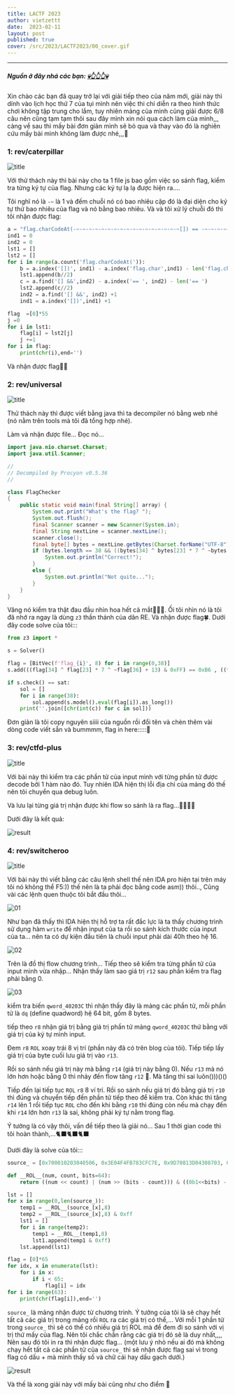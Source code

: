 ```yaml
---
title: LACTF 2023
author: vietzettt
date:  2023-02-11
layout: post
published: true
cover: /src/2023/LACTF2023/00_cover.gif
---
```


---

##### **Nguồn ở đây nhá các bạn:** [💀**👆👆👆**💀](https://github.com/vietzettt/vietzettt.github.io/tree/main/src/LACTF2023)

Xin chào các bạn đã quay trở lại với giải tiếp theo của năm mới, giải này thì dính vào lịch học thứ 7 của tụi mình nên việc thi chỉ diễn ra theo hình thức chơi không tập trung cho lắm, tuy nhiên mảng của mình cũng giải được 6/8 câu nên cũng tạm tạm thôi sau đây mình xin nói qua cách làm của mình,,, càng về sau thì mấy bài đơn giản mình sẽ bỏ qua và thay vào đó là nghiên cứu mấy bài mình không làm được nhé,,,👾

### 1: rev/caterpillar

![title](/src/2023/LACTF2023/caterpillar/00_title.png)

Với thử thách này thì bài này cho ta 1 file js bao gồm việc so sánh flag, kiểm tra từng ký tự của flag. Nhưng các ký tự lạ lạ được hiện ra....

Tôi nghĩ nó là `-~` là 1 và đếm chuỗi nó có bao nhiêu cặp đó là đại diện cho ký tự thứ bao nhiêu của flag và nó bằng bao nhiêu. Và và tôi xử lý chuỗi đó thì tôi nhận được flag:

```py
a = "flag.charCodeAt(-~-~-~-~-~-~-~-~-~-~-~-~-~-~-~-~-~[]) == -~-~-~-~-~-~-~-~-~-~-~-~-~-~-~-~-~-~-~-~-~-~-~-~-~-~-~-~-~-~-~-~-~-~-~-~-~-~-~-~-~-~-~-~-~-~-~-~-~-~-~-~-~-~-~-~-~-~-~-~-~-~-~-~-~-~-~-~-~-~-~-~-~-~-~-~-~-~-~-~-~-~-~-~-~-~-~-~-~-~-~-~-~-~-~-~-~-~-~-~-~-~-~-~-~-~-~-~[] && flag.charCodeAt(-~-~-~-~-~-~-~-~-~-~-~-~-~-~-~-~-~-~-~-~-~-~-~-~-~-~-~-~-~-~-~-~-~-~-~-~-~-~-~-~-~-~-~[]) == -~-~-~-~-~-~-~-~-~-~-~-~-~-~-~-~-~-~-~-~-~-~-~-~-~-~-~-~-~-~-~-~-~-~-~-~-~-~-~-~-~-~-~-~-~-~-~-~-~-~-~-~-~-~-~-~-~-~-~-~-~-~-~-~-~-~-~-~-~-~-~-~-~-~-~-~-~-~-~-~-~-~-~-~-~-~-~-~-~-~-~-~-~-~-~[] && flag.charCodeAt(-~-~-~-~-~-~-~-~-~-~-~-~-~-~-~-~-~-~-~-~-~[]) == -~-~-~-~-~-~-~-~-~-~-~-~-~-~-~-~-~-~-~-~-~-~-~-~-~-~-~-~-~-~-~-~-~-~-~-~-~-~-~-~-~-~-~-~-~-~-~-~-~-~-~-~-~-~-~-~-~-~-~-~-~-~-~-~-~-~-~-~-~-~-~-~-~-~-~-~-~-~-~-~-~-~-~-~-~-~-~-~-~-~-~-~-~-~-~-~-~-~-~-~-~-~-~-~-~-~-~-~[] && flag.charCodeAt(-~-~[]) == -~-~-~-~-~-~-~-~-~-~-~-~-~-~-~-~-~-~-~-~-~-~-~-~-~-~-~-~-~-~-~-~-~-~-~-~-~-~-~-~-~-~-~-~-~-~-~-~-~-~-~-~-~-~-~-~-~-~-~-~-~-~-~-~-~-~-~-~-~-~-~-~-~-~-~-~-~-~-~-~-~-~-~-~-~-~-~-~-~-~-~-~-~-~-~-~-~-~-~[] && flag.charCodeAt(-~-~-~-~-~-~-~-~-~-~-~-~-~-~-~-~-~-~-~-~-~-~-~-~-~-~-~-~-~-~-~-~-~-~-~-~-~-~-~-~-~-~-~-~-~-~[]) == -~-~-~-~-~-~-~-~-~-~-~-~-~-~-~-~-~-~-~-~-~-~-~-~-~-~-~-~-~-~-~-~-~-~-~-~-~-~-~-~-~-~-~-~-~-~-~-~-~-~-~-~[] && flag.charCodeAt(-~-~-~-~-~-~-~[]) == -~-~-~-~-~-~-~-~-~-~-~-~-~-~-~-~-~-~-~-~-~-~-~-~-~-~-~-~-~-~-~-~-~-~-~-~-~-~-~-~-~-~-~-~-~-~-~-~-~-~-~-~-~-~-~-~-~-~-~-~-~-~-~-~-~-~-~-~-~-~-~-~-~-~-~-~-~-~-~-~-~-~-~-~-~-~-~-~-~-~-~-~-~-~-~-~-~-~-~-~-~-~-~-~[] && flag.charCodeAt(-~-~-~-~-~-~-~-~-~-~-~-~-~-~-~-~-~-~-~-~-~-~-~-~-~-~-~-~-~-~-~-~-~-~-~-~-~-~-~-~-~-~[]) == -~-~-~-~-~-~-~-~-~-~-~-~-~-~-~-~-~-~-~-~-~-~-~-~-~-~-~-~-~-~-~-~-~-~-~-~-~-~-~-~-~-~-~-~-~-~-~-~-~-~-~[] && flag.charCodeAt(-~-~-~-~-~-~-~-~-~-~-~-~-~-~-~-~-~-~[]) == -~-~-~-~-~-~-~-~-~-~-~-~-~-~-~-~-~-~-~-~-~-~-~-~-~-~-~-~-~-~-~-~-~-~-~-~-~-~-~-~-~-~-~-~-~-~-~-~-~[] && flag.charCodeAt(-~-~-~-~-~-~-~-~-~-~-~-~-~-~-~-~-~-~-~-~-~-~-~-~-~-~-~-~-~-~-~-~-~-~-~-~-~-~-~-~-~-~-~-~-~-~-~-~-~-~[]) == -~-~-~-~-~-~-~-~-~-~-~-~-~-~-~-~-~-~-~-~-~-~-~-~-~-~-~-~-~-~-~-~-~-~-~-~-~-~-~-~-~-~-~-~-~-~-~-~-~-~-~-~-~-~-~-~-~-~-~-~-~-~-~-~-~-~-~-~-~-~-~-~-~-~-~-~-~-~-~-~-~-~-~-~-~-~-~-~-~-~-~-~-~-~-~-~-~-~-~-~-~-~-~[] && flag.charCodeAt(-~-~-~-~-~-~-~-~-~-~-~-~-~-~-~-~-~-~-~-~-~-~-~-~-~-~-~-~-~-~-~[]) == -~-~-~-~-~-~-~-~-~-~-~-~-~-~-~-~-~-~-~-~-~-~-~-~-~-~-~-~-~-~-~-~-~-~-~-~-~-~-~-~-~-~-~-~-~-~-~-~-~-~-~-~-~-~-~-~-~-~-~-~-~-~-~-~-~-~-~-~-~-~-~-~-~-~-~-~-~-~-~-~-~-~-~-~-~-~-~-~-~-~-~-~-~-~-~-~-~-~-~-~-~-~-~-~-~-~-~-~[] && flag.charCodeAt(-~-~-~-~-~-~-~-~-~-~-~-~-~-~-~-~-~-~-~-~-~-~-~-~-~-~-~-~-~-~-~-~-~-~-~-~-~-~-~[]) == -~-~-~-~-~-~-~-~-~-~-~-~-~-~-~-~-~-~-~-~-~-~-~-~-~-~-~-~-~-~-~-~-~-~-~-~-~-~-~-~-~-~-~-~-~-~-~-~-~-~-~-~-~-~-~-~-~-~-~-~-~-~-~-~-~-~-~-~-~-~-~-~-~-~-~-~-~-~-~-~-~-~-~-~-~-~-~-~-~-~-~-~-~-~-~[] && flag.charCodeAt(-~-~-~-~-~-~-~-~-~-~-~-~-~-~-~-~-~-~-~-~-~-~-~-~-~-~-~[]) == -~-~-~-~-~-~-~-~-~-~-~-~-~-~-~-~-~-~-~-~-~-~-~-~-~-~-~-~-~-~-~-~-~-~-~-~-~-~-~-~-~-~-~-~-~-~-~-~-~-~-~[] && flag.charCodeAt(-~-~-~-~-~-~-~-~-~-~-~-~-~-~-~-~-~-~-~[]) == -~-~-~-~-~-~-~-~-~-~-~-~-~-~-~-~-~-~-~-~-~-~-~-~-~-~-~-~-~-~-~-~-~-~-~-~-~-~-~-~-~-~-~-~-~-~-~-~-~-~-~-~-~-~-~-~-~-~-~-~-~-~-~-~-~-~-~-~-~-~-~-~-~-~-~-~-~-~-~-~-~-~-~-~-~-~-~-~-~-~-~-~-~-~-~-~-~-~-~-~-~-~-~-~-~-~-~-~-~-~-~-~-~-~-~-~[] && flag.charCodeAt(-~-~-~-~[]) == -~-~-~-~-~-~-~-~-~-~-~-~-~-~-~-~-~-~-~-~-~-~-~-~-~-~-~-~-~-~-~-~-~-~-~-~-~-~-~-~-~-~-~-~-~-~-~-~-~-~-~-~-~-~-~-~-~-~-~-~-~-~-~-~-~-~-~-~-~-~-~-~-~-~-~-~-~-~-~-~-~-~-~-~-~-~-~-~-~-~-~-~-~-~-~-~-~-~-~-~-~-~[] && flag.charCodeAt(-~-~-~-~-~-~-~-~-~-~-~-~-~-~-~-~-~-~-~-~-~-~-~-~-~[]) == -~-~-~-~-~-~-~-~-~-~-~-~-~-~-~-~-~-~-~-~-~-~-~-~-~-~-~-~-~-~-~-~-~-~-~-~-~-~-~-~-~-~-~-~-~-~-~-~-~-~-~-~[] && flag.charCodeAt(-~-~-~-~-~-~-~-~-~-~-~[]) == -~-~-~-~-~-~-~-~-~-~-~-~-~-~-~-~-~-~-~-~-~-~-~-~-~-~-~-~-~-~-~-~-~-~-~-~-~-~-~-~-~-~-~-~-~-~-~-~-~-~-~-~-~-~-~-~-~-~-~-~-~-~-~-~-~-~-~-~-~-~-~-~-~-~-~-~-~-~-~-~-~-~-~-~-~-~-~-~-~-~-~-~-~-~-~-~-~-~-~-~-~-~-~-~-~-~-~-~-~-~-~-~-~-~-~-~-~[] && flag.charCodeAt(-~[]) == -~-~-~-~-~-~-~-~-~-~-~-~-~-~-~-~-~-~-~-~-~-~-~-~-~-~-~-~-~-~-~-~-~-~-~-~-~-~-~-~-~-~-~-~-~-~-~-~-~-~-~-~-~-~-~-~-~-~-~-~-~-~-~-~-~-~-~-~-~-~-~-~-~-~-~-~-~-~-~-~-~-~-~-~-~-~-~-~-~-~-~-~-~-~-~-~-~[] && flag.charCodeAt(-~-~-~-~-~-~-~-~-~-~-~-~-~-~-~-~-~-~-~-~-~-~-~-~-~-~-~-~-~-~-~-~-~-~-~-~-~-~-~-~-~-~-~-~-~-~-~[]) == -~-~-~-~-~-~-~-~-~-~-~-~-~-~-~-~-~-~-~-~-~-~-~-~-~-~-~-~-~-~-~-~-~-~-~-~-~-~-~-~-~-~-~-~-~-~-~-~-~-~-~-~-~-~-~-~-~-~-~-~-~-~-~-~-~-~-~-~-~-~-~-~-~-~-~-~-~-~-~-~-~-~-~-~-~-~-~-~-~-~-~-~-~-~-~-~-~-~-~-~-~-~-~[] && flag.charCodeAt(-~-~-~-~-~-~-~-~-~-~-~-~-~-~[]) == -~-~-~-~-~-~-~-~-~-~-~-~-~-~-~-~-~-~-~-~-~-~-~-~-~-~-~-~-~-~-~-~-~-~-~-~-~-~-~-~-~-~-~-~-~-~-~-~-~-~-~-~-~-~-~-~-~-~-~-~-~-~-~-~-~-~-~-~-~-~-~-~-~-~-~-~-~-~-~-~-~-~-~-~-~-~-~-~-~-~-~-~-~-~-~-~-~-~-~-~-~-~-~-~-~-~-~-~-~-~-~-~-~-~[] && flag.charCodeAt(-~-~-~-~-~-~-~-~-~-~[]) == -~-~-~-~-~-~-~-~-~-~-~-~-~-~-~-~-~-~-~-~-~-~-~-~-~-~-~-~-~-~-~-~-~-~-~-~-~-~-~-~-~-~-~-~-~-~-~-~-~-~-~-~-~-~-~-~-~-~-~-~-~-~-~-~-~-~-~-~-~-~-~-~-~-~-~-~-~-~-~-~-~-~-~-~-~-~-~-~-~-~-~-~-~-~-~-~-~-~-~-~-~-~-~-~[] && flag.charCodeAt(-~-~-~-~-~-~-~-~-~-~-~-~-~-~-~-~-~-~-~-~-~-~-~-~-~-~-~-~-~-~-~-~-~-~-~-~[]) == -~-~-~-~-~-~-~-~-~-~-~-~-~-~-~-~-~-~-~-~-~-~-~-~-~-~-~-~-~-~-~-~-~-~-~-~-~-~-~-~-~-~-~-~-~-~-~-~-~-~-~-~-~-~-~-~-~-~-~-~-~-~-~-~-~-~-~-~-~-~-~-~-~-~-~-~-~-~-~-~-~-~-~-~-~-~-~-~-~-~-~-~-~-~-~-~-~[] && flag.charCodeAt(-~-~-~-~-~-~-~-~-~-~-~-~-~-~-~-~-~-~-~-~-~-~-~-~-~-~-~-~-~-~-~-~-~-~-~-~-~-~-~-~-~-~-~-~-~-~-~-~-~-~-~-~-~-~[]) == -~-~-~-~-~-~-~-~-~-~-~-~-~-~-~-~-~-~-~-~-~-~-~-~-~-~-~-~-~-~-~-~-~-~-~-~-~-~-~-~-~-~-~-~-~-~-~-~-~-~-~-~-~-~-~-~-~-~-~-~-~-~-~-~-~-~-~-~-~-~-~-~-~-~-~-~-~-~-~-~-~-~-~-~-~-~-~-~-~-~-~-~-~-~-~-~-~-~-~-~-~-~-~-~-~-~-~-~-~-~-~-~-~-~-~-~-~-~-~-~-~-~-~-~-~[] && flag.charCodeAt(-~-~-~-~-~-~-~-~-~-~-~-~-~-~-~-~-~-~-~-~-~-~-~-~-~-~-~-~-~-~-~-~-~[]) == -~-~-~-~-~-~-~-~-~-~-~-~-~-~-~-~-~-~-~-~-~-~-~-~-~-~-~-~-~-~-~-~-~-~-~-~-~-~-~-~-~-~-~-~-~-~-~-~-~-~-~-~[] && flag.charCodeAt(-~-~-~-~-~-~-~-~-~-~-~-~-~-~-~-~-~-~-~-~-~-~-~-~-~-~-~-~-~-~-~-~-~-~-~-~-~-~-~-~-~[]) == -~-~-~-~-~-~-~-~-~-~-~-~-~-~-~-~-~-~-~-~-~-~-~-~-~-~-~-~-~-~-~-~-~-~-~-~-~-~-~-~-~-~-~-~-~-~-~-~-~-~-~-~-~-~-~-~-~-~-~-~-~-~-~-~-~-~-~-~-~-~-~-~-~-~-~-~-~-~-~-~-~-~-~-~-~-~-~-~-~-~-~-~-~-~-~-~-~-~-~-~-~-~-~-~[] && flag.charCodeAt(-~-~-~-~-~-~-~-~-~-~-~-~-~-~-~-~-~-~-~-~[]) == -~-~-~-~-~-~-~-~-~-~-~-~-~-~-~-~-~-~-~-~-~-~-~-~-~-~-~-~-~-~-~-~-~-~-~-~-~-~-~-~-~-~-~-~-~-~-~-~-~-~-~-~-~-~-~-~-~-~-~-~-~-~-~-~-~-~-~-~-~-~-~-~-~-~-~-~-~-~-~-~-~-~-~-~-~-~-~-~-~-~-~-~-~-~-~-~-~-~-~-~-~-~-~-~-~-~-~-~-~-~-~-~-~-~-~-~[] && flag.charCodeAt(-~-~-~-~-~-~-~-~-~-~-~-~[]) == -~-~-~-~-~-~-~-~-~-~-~-~-~-~-~-~-~-~-~-~-~-~-~-~-~-~-~-~-~-~-~-~-~-~-~-~-~-~-~-~-~-~-~-~-~-~-~-~-~-~-~-~-~-~-~-~-~-~-~-~-~-~-~-~-~-~-~-~-~-~-~-~-~-~-~-~-~-~-~-~-~-~-~-~-~-~-~-~-~-~-~-~-~-~-~-~-~-~-~-~-~-~-~-~-~-~-~-~-~-~[] && flag.charCodeAt(-~-~-~[]) == -~-~-~-~-~-~-~-~-~-~-~-~-~-~-~-~-~-~-~-~-~-~-~-~-~-~-~-~-~-~-~-~-~-~-~-~-~-~-~-~-~-~-~-~-~-~-~-~-~-~-~-~-~-~-~-~-~-~-~-~-~-~-~-~-~-~-~-~-~-~-~-~-~-~-~-~-~-~-~-~-~-~-~-~-~-~-~-~-~-~-~-~-~-~-~-~-~-~-~-~-~-~-~-~-~-~-~-~-~-~-~-~-~-~-~-~[] && flag.charCodeAt(-~-~-~-~-~-~-~-~-~-~-~-~-~[]) == -~-~-~-~-~-~-~-~-~-~-~-~-~-~-~-~-~-~-~-~-~-~-~-~-~-~-~-~-~-~-~-~-~-~-~-~-~-~-~-~-~-~-~-~-~-~-~-~-~-~-~-~-~-~-~-~-~-~-~-~-~-~-~-~-~-~-~-~-~-~-~-~-~-~-~-~-~-~-~-~-~-~-~-~-~-~-~-~-~-~-~-~-~-~-~-~-~-~-~-~-~-~-~[] && flag.charCodeAt([]) == -~-~-~-~-~-~-~-~-~-~-~-~-~-~-~-~-~-~-~-~-~-~-~-~-~-~-~-~-~-~-~-~-~-~-~-~-~-~-~-~-~-~-~-~-~-~-~-~-~-~-~-~-~-~-~-~-~-~-~-~-~-~-~-~-~-~-~-~-~-~-~-~-~-~-~-~-~-~-~-~-~-~-~-~-~-~-~-~-~-~-~-~-~-~-~-~-~-~-~-~-~-~-~-~-~-~-~-~[] && flag.charCodeAt(-~-~-~-~-~-~-~-~-~-~-~-~-~-~-~-~-~-~-~-~-~-~-~-~-~-~-~-~-~-~-~-~-~-~-~-~-~-~-~-~-~-~-~-~-~-~-~-~-~-~-~-~[]) == -~-~-~-~-~-~-~-~-~-~-~-~-~-~-~-~-~-~-~-~-~-~-~-~-~-~-~-~-~-~-~-~-~-~-~-~-~-~-~-~-~-~-~-~-~-~-~-~-~[] && flag.charCodeAt(-~-~-~-~-~-~-~-~-~-~-~-~-~-~-~-~-~-~-~-~-~-~-~-~-~-~[]) == -~-~-~-~-~-~-~-~-~-~-~-~-~-~-~-~-~-~-~-~-~-~-~-~-~-~-~-~-~-~-~-~-~-~-~-~-~-~-~-~-~-~-~-~-~-~-~-~-~-~-~-~-~-~-~-~-~-~-~-~-~-~-~-~-~-~-~-~-~-~-~-~-~-~-~-~-~-~-~-~-~-~-~-~-~-~-~-~-~-~-~-~-~-~-~-~-~-~-~-~-~-~-~-~-~-~-~-~-~-~-~-~-~-~-~-~[] && flag.charCodeAt(-~-~-~-~-~-~-~-~-~-~-~-~-~-~-~-~-~-~-~-~-~-~-~-~-~-~-~-~-~-~-~-~-~-~-~-~-~-~-~-~-~-~-~-~[]) == -~-~-~-~-~-~-~-~-~-~-~-~-~-~-~-~-~-~-~-~-~-~-~-~-~-~-~-~-~-~-~-~-~-~-~-~-~-~-~-~-~-~-~-~-~-~-~-~-~-~-~-~-~-~-~-~-~-~-~-~-~-~-~-~-~-~-~-~-~-~-~-~-~-~-~-~-~-~-~-~-~-~-~-~-~-~-~-~-~-~-~-~-~-~-~-~-~-~-~-~-~-~[] && flag.charCodeAt(-~-~-~-~-~-~-~-~-~-~-~-~-~-~-~-~-~-~-~-~-~-~-~-~-~-~-~-~-~[]) == -~-~-~-~-~-~-~-~-~-~-~-~-~-~-~-~-~-~-~-~-~-~-~-~-~-~-~-~-~-~-~-~-~-~-~-~-~-~-~-~-~-~-~-~-~-~-~-~-~-~-~-~-~-~-~-~-~-~-~-~-~-~-~-~-~-~-~-~-~-~-~-~-~-~-~-~-~-~-~-~-~-~-~-~-~-~-~-~-~-~-~-~-~-~-~-~-~-~-~-~-~-~-~-~-~-~-~-~-~-~-~-~[] && flag.charCodeAt(-~-~-~-~-~-~-~-~-~-~-~-~-~-~-~-~-~-~-~-~-~-~-~-~-~-~-~-~-~-~-~-~-~-~-~-~-~-~[]) == -~-~-~-~-~-~-~-~-~-~-~-~-~-~-~-~-~-~-~-~-~-~-~-~-~-~-~-~-~-~-~-~-~-~-~-~-~-~-~-~-~-~-~-~-~-~-~-~-~-~-~[] && flag.charCodeAt(-~-~-~-~-~-~-~-~[]) == -~-~-~-~-~-~-~-~-~-~-~-~-~-~-~-~-~-~-~-~-~-~-~-~-~-~-~-~-~-~-~-~-~-~-~-~-~-~-~-~-~-~-~-~-~-~-~-~-~-~-~[] && flag.charCodeAt(-~-~-~-~-~-~-~-~-~-~-~-~-~-~-~-~-~-~-~-~-~-~-~-~-~-~-~-~-~-~-~-~-~-~-~[]) == -~-~-~-~-~-~-~-~-~-~-~-~-~-~-~-~-~-~-~-~-~-~-~-~-~-~-~-~-~-~-~-~-~-~-~-~-~-~-~-~-~-~-~-~-~-~-~-~-~-~-~-~-~-~-~-~-~-~-~-~-~-~-~-~-~-~-~-~-~-~-~-~-~-~-~-~-~-~-~-~-~-~-~-~-~-~-~-~-~-~-~-~-~-~-~[] && flag.charCodeAt(-~-~-~-~-~-~-~-~-~-~-~-~-~-~-~-~-~-~-~-~-~-~-~-~-~-~-~-~-~-~-~-~-~-~-~-~-~-~-~-~-~-~-~-~-~-~-~-~-~-~-~-~-~[]) == -~-~-~-~-~-~-~-~-~-~-~-~-~-~-~-~-~-~-~-~-~-~-~-~-~-~-~-~-~-~-~-~-~-~-~-~-~-~-~-~-~-~-~-~-~-~-~-~-~-~-~-~-~-~-~-~-~-~-~-~-~-~-~-~-~-~-~-~-~-~-~-~-~-~-~-~-~-~-~-~-~-~-~-~-~-~-~-~-~-~-~-~-~-~-~-~-~-~-~-~-~-~-~-~-~-~-~-~-~-~[] && flag.charCodeAt(-~-~-~-~-~-~-~-~-~-~-~-~-~-~-~-~[]) == -~-~-~-~-~-~-~-~-~-~-~-~-~-~-~-~-~-~-~-~-~-~-~-~-~-~-~-~-~-~-~-~-~-~-~-~-~-~-~-~-~-~-~-~-~-~-~-~-~-~-~-~-~-~-~-~-~-~-~-~-~-~-~-~-~-~-~-~-~-~-~-~-~-~-~-~-~-~-~-~-~-~-~-~-~-~-~-~-~-~-~-~-~-~-~[] && flag.charCodeAt(-~-~-~-~-~-~-~-~-~-~-~-~-~-~-~-~-~-~-~-~-~-~-~-~-~-~-~-~-~-~-~-~-~-~-~-~-~[]) == -~-~-~-~-~-~-~-~-~-~-~-~-~-~-~-~-~-~-~-~-~-~-~-~-~-~-~-~-~-~-~-~-~-~-~-~-~-~-~-~-~-~-~-~-~-~-~-~-~-~-~-~-~-~-~-~-~-~-~-~-~-~-~-~-~-~-~-~-~-~-~-~-~-~-~-~-~-~-~-~-~-~-~-~-~-~-~-~-~-~-~-~-~-~-~-~-~-~-~-~-~-~-~-~-~-~-~-~-~-~-~-~-~-~-~-~[] && flag.charCodeAt(-~-~-~-~-~-~-~-~-~[]) == -~-~-~-~-~-~-~-~-~-~-~-~-~-~-~-~-~-~-~-~-~-~-~-~-~-~-~-~-~-~-~-~-~-~-~-~-~-~-~-~-~-~-~-~-~-~-~-~-~-~-~-~-~-~-~-~-~-~-~-~-~-~-~-~-~-~-~-~-~-~-~-~-~-~-~-~-~-~-~-~-~-~-~-~-~-~-~-~-~-~-~-~-~-~-~[] && flag.charCodeAt(-~-~-~-~-~-~-~-~-~-~-~-~-~-~-~-~-~-~-~-~-~-~-~-~-~-~-~-~[]) == -~-~-~-~-~-~-~-~-~-~-~-~-~-~-~-~-~-~-~-~-~-~-~-~-~-~-~-~-~-~-~-~-~-~-~-~-~-~-~-~-~-~-~-~-~-~-~-~-~-~-~-~-~-~-~-~-~-~-~-~-~-~-~-~-~-~-~-~-~-~-~-~-~-~-~-~-~-~-~-~-~-~-~-~-~-~-~-~-~-~-~-~-~-~-~-~-~-~-~-~-~-~-~-~-~-~-~-~-~-~-~-~-~-~[] && flag.charCodeAt(-~-~-~-~-~-~-~-~-~-~-~-~-~-~-~-~-~-~-~-~-~-~[]) == -~-~-~-~-~-~-~-~-~-~-~-~-~-~-~-~-~-~-~-~-~-~-~-~-~-~-~-~-~-~-~-~-~-~-~-~-~-~-~-~-~-~-~-~-~-~-~-~-~-~-~[] && flag.charCodeAt(-~-~-~-~-~-~-~-~-~-~-~-~-~-~-~[]) == -~-~-~-~-~-~-~-~-~-~-~-~-~-~-~-~-~-~-~-~-~-~-~-~-~-~-~-~-~-~-~-~-~-~-~-~-~-~-~-~-~-~-~-~-~-~-~-~-~-~-~-~-~-~-~-~-~-~-~-~-~-~-~-~-~-~-~-~-~-~-~-~-~-~-~-~-~-~-~-~-~-~-~-~-~-~-~-~-~-~-~-~-~-~-~-~-~-~-~-~-~-~-~-~-~-~-~-~-~-~-~-~-~-~-~-~-~-~-~-~-~[] && flag.charCodeAt(-~-~-~-~-~-~-~-~-~-~-~-~-~-~-~-~-~-~-~-~-~-~-~-~-~-~-~-~-~-~-~-~[]) == -~-~-~-~-~-~-~-~-~-~-~-~-~-~-~-~-~-~-~-~-~-~-~-~-~-~-~-~-~-~-~-~-~-~-~-~-~-~-~-~-~-~-~-~-~-~-~-~-~-~-~-~-~-~-~-~-~-~-~-~-~-~-~-~-~-~-~-~-~-~-~-~-~-~-~-~-~-~-~-~-~-~-~-~-~-~-~-~-~-~-~-~-~-~-~-~-~-~-~-~-~-~-~-~-~-~-~-~[] && flag.charCodeAt(-~-~-~-~-~-~-~-~-~-~-~-~-~-~-~-~-~-~-~-~-~-~-~[]) == -~-~-~-~-~-~-~-~-~-~-~-~-~-~-~-~-~-~-~-~-~-~-~-~-~-~-~-~-~-~-~-~-~-~-~-~-~-~-~-~-~-~-~-~-~-~-~-~-~-~-~-~-~-~-~-~-~-~-~-~-~-~-~-~-~-~-~-~-~-~-~-~-~-~-~-~-~-~-~-~-~-~-~-~-~-~-~-~-~-~-~-~-~-~-~[] && flag.charCodeAt(-~-~-~-~-~-~-~-~-~-~-~-~-~-~-~-~-~-~-~-~-~-~-~-~-~-~-~-~-~-~-~-~-~-~-~-~-~-~-~-~-~-~-~-~-~-~-~-~-~[]) == -~-~-~-~-~-~-~-~-~-~-~-~-~-~-~-~-~-~-~-~-~-~-~-~-~-~-~-~-~-~-~-~-~-~-~-~-~-~-~-~-~-~-~-~-~-~-~-~-~-~-~-~[] && flag.charCodeAt(-~-~-~-~-~-~-~-~-~-~-~-~-~-~-~-~-~-~-~-~-~-~-~-~-~-~-~-~-~-~-~-~-~-~-~-~-~-~-~-~-~-~-~-~-~-~-~-~-~-~-~[]) == -~-~-~-~-~-~-~-~-~-~-~-~-~-~-~-~-~-~-~-~-~-~-~-~-~-~-~-~-~-~-~-~-~-~-~-~-~-~-~-~-~-~-~-~-~-~-~-~-~-~-~-~[] && flag.charCodeAt(-~-~-~-~-~-~-~-~-~-~-~-~-~-~-~-~-~-~-~-~-~-~-~-~-~-~-~-~-~-~-~-~-~-~-~-~-~-~-~-~-~-~-~-~-~-~-~-~[]) == -~-~-~-~-~-~-~-~-~-~-~-~-~-~-~-~-~-~-~-~-~-~-~-~-~-~-~-~-~-~-~-~-~-~-~-~-~-~-~-~-~-~-~-~-~-~-~-~-~-~-~-~-~-~-~-~-~-~-~-~-~-~-~-~-~-~-~-~-~-~-~-~-~-~-~-~-~-~-~-~-~-~-~-~-~-~-~-~-~-~-~-~-~-~-~[] && flag.charCodeAt(-~-~-~-~-~-~-~-~-~-~-~-~-~-~-~-~-~-~-~-~-~-~-~-~-~-~-~-~-~-~-~-~-~-~-~-~-~-~-~-~-~-~-~-~-~[]) == -~-~-~-~-~-~-~-~-~-~-~-~-~-~-~-~-~-~-~-~-~-~-~-~-~-~-~-~-~-~-~-~-~-~-~-~-~-~-~-~-~-~-~-~-~-~-~-~-~-~-~-~-~-~-~-~-~-~-~-~-~-~-~-~-~-~-~-~-~-~-~-~-~-~-~-~-~-~-~-~-~-~-~-~-~-~-~-~-~-~-~-~-~-~-~-~-~-~-~-~-~-~-~-~-~-~-~-~[] && flag.charCodeAt(-~-~-~-~-~-~[]) == -~-~-~-~-~-~-~-~-~-~-~-~-~-~-~-~-~-~-~-~-~-~-~-~-~-~-~-~-~-~-~-~-~-~-~-~-~-~-~-~-~-~-~-~-~-~-~-~-~-~-~-~-~-~-~-~-~-~-~-~-~-~-~-~-~-~-~-~-~-~-~-~-~-~-~-~-~-~-~-~-~-~-~-~-~-~-~-~-~-~-~-~-~-~-~-~-~-~-~-~-~-~-~-~-~-~-~-~-~-~-~-~-~-~-~-~[] && flag.charCodeAt(-~-~-~-~-~-~-~-~-~-~-~-~-~-~-~-~-~-~-~-~-~-~-~-~-~-~-~-~-~-~[]) == -~-~-~-~-~-~-~-~-~-~-~-~-~-~-~-~-~-~-~-~-~-~-~-~-~-~-~-~-~-~-~-~-~-~-~-~-~-~-~-~-~-~-~-~-~-~-~-~-~[] && flag.charCodeAt(-~-~-~-~-~-~-~-~-~-~-~-~-~-~-~-~-~-~-~-~-~-~-~-~-~-~-~-~-~-~-~-~-~-~-~-~-~-~-~-~[]) == -~-~-~-~-~-~-~-~-~-~-~-~-~-~-~-~-~-~-~-~-~-~-~-~-~-~-~-~-~-~-~-~-~-~-~-~-~-~-~-~-~-~-~-~-~-~-~-~-~-~-~-~-~-~-~-~-~-~-~-~-~-~-~-~-~-~-~-~-~-~-~-~-~-~-~-~-~-~-~-~-~-~-~-~-~-~-~-~-~-~-~-~-~-~-~-~-~-~-~-~-~-~-~-~-~-~-~-~-~-~-~-~-~-~-~-~[] && flag.charCodeAt(-~-~-~-~-~-~-~-~-~-~-~-~-~-~-~-~-~-~-~-~-~-~-~-~-~-~-~-~-~-~-~-~-~-~[]) == -~-~-~-~-~-~-~-~-~-~-~-~-~-~-~-~-~-~-~-~-~-~-~-~-~-~-~-~-~-~-~-~-~-~-~-~-~-~-~-~-~-~-~-~-~-~-~-~-~-~-~-~-~-~-~-~-~-~-~-~-~-~-~-~-~-~-~-~-~-~-~-~-~-~-~-~-~-~-~-~-~-~-~-~-~-~-~-~-~-~-~-~-~-~-~-~-~-~-~-~-~-~-~-~-~-~-~-~-~-~-~-~-~-~[] && flag.charCodeAt(-~-~-~-~-~-~-~-~-~-~-~-~-~-~-~-~-~-~-~-~-~-~-~-~[]) == -~-~-~-~-~-~-~-~-~-~-~-~-~-~-~-~-~-~-~-~-~-~-~-~-~-~-~-~-~-~-~-~-~-~-~-~-~-~-~-~-~-~-~-~-~-~-~-~-~-~-~-~-~-~-~-~-~-~-~-~-~-~-~-~-~-~-~-~-~-~-~-~-~-~-~-~-~-~-~-~-~-~-~-~-~-~-~-~-~-~-~-~-~-~-~-~-~-~-~[] && flag.charCodeAt(-~-~-~-~-~[]) == -~-~-~-~-~-~-~-~-~-~-~-~-~-~-~-~-~-~-~-~-~-~-~-~-~-~-~-~-~-~-~-~-~-~-~-~-~-~-~-~-~-~-~-~-~-~-~-~-~-~-~-~-~-~-~-~-~-~-~-~-~-~-~-~-~-~-~-~-~-~-~-~-~-~-~-~-~-~-~-~-~-~-~-~-~-~-~-~-~-~-~-~-~-~-~-~-~-~-~-~-~-~-~-~-~-~-~-~-~-~-~-~-~-~-~-~-~-~-~-~-~-~-~[] &&  "
ind1 = 0
ind2 = 0
lst1 = []
lst2 = []
for i in range(a.count('flag.charCodeAt(')):
    b = a.index('[])', ind1) - a.index('flag.char',ind1) - len('flag.charCodeAt(')
    lst1.append(b//2)
    c = a.find('[] &&',ind2) - a.index('== ', ind2) - len('== ')
    lst2.append(c//2)
    ind2 = a.find('[] &&', ind2) +1
    ind1 = a.index('[])',ind1) +1

flag  =[0]*55
j =0
for i in lst1:
    flag[i] = lst2[j]
    j +=1
for i in flag:
    print(chr(i),end='')
```

Và nhận được flag🤖🥲

### 2: rev/universal

![title](/src/2023/LACTF2023/universal/00_title.png)

Thử thách này thì được viết bằng java thì ta decompiler nó bằng web nhé (nó nằm trên tools mà tôi đã tổng hợp nhé).

Làm và nhận được file... Đọc nó...

```java
import java.nio.charset.Charset;
import java.util.Scanner;

// 
// Decompiled by Procyon v0.5.36
// 

class FlagChecker
{
    public static void main(final String[] array) {
        System.out.print("What's the flag? ");
        System.out.flush();
        final Scanner scanner = new Scanner(System.in);
        final String nextLine = scanner.nextLine();
        scanner.close();
        final byte[] bytes = nextLine.getBytes(Charset.forName("UTF-8"));
        if (bytes.length == 38 && ((bytes[34] ^ bytes[23] * 7 ^ ~bytes[36] + 13) & 0xFF) == 0xB6 && ((bytes[37] ^ bytes[10] * 7 ^ ~bytes[21] + 13) & 0xFF) == 0xDF && ((bytes[24] ^ bytes[23] * 7 ^ ~bytes[19] + 13) & 0xFF) == 0xCD && ((bytes[25] ^ bytes[13] * 7 ^ ~bytes[23] + 13) & 0xFF) == 0x90 && ((bytes[6] ^ bytes[27] * 7 ^ ~bytes[25] + 13) & 0xFF) == 0x8A && ((bytes[4] ^ bytes[32] * 7 ^ ~bytes[22] + 13) & 0xFF) == 0xE3 && ((bytes[25] ^ bytes[19] * 7 ^ ~bytes[1] + 13) & 0xFF) == 0x6B && ((bytes[22] ^ bytes[7] * 7 ^ ~bytes[29] + 13) & 0xFF) == 0x55 && ((bytes[15] ^ bytes[10] * 7 ^ ~bytes[20] + 13) & 0xFF) == 0xBC && ((bytes[29] ^ bytes[16] * 7 ^ ~bytes[12] + 13) & 0xFF) == 0x58 && ((bytes[35] ^ bytes[4] * 7 ^ ~bytes[33] + 13) & 0xFF) == 0x54 && ((bytes[36] ^ bytes[2] * 7 ^ ~bytes[4] + 13) & 0xFF) == 0x67 && ((bytes[26] ^ bytes[3] * 7 ^ ~bytes[1] + 13) & 0xFF) == 0xD8 && ((bytes[12] ^ bytes[6] * 7 ^ ~bytes[18] + 13) & 0xFF) == 0xA5 && ((bytes[12] ^ bytes[28] * 7 ^ ~bytes[36] + 13) & 0xFF) == 0x97 && ((bytes[20] ^ bytes[0] * 7 ^ ~bytes[21] + 13) & 0xFF) == 0x65 && ((bytes[27] ^ bytes[36] * 7 ^ ~bytes[14] + 13) & 0xFF) == 0xF8 && ((bytes[35] ^ bytes[2] * 7 ^ ~bytes[19] + 13) & 0xFF) == 0x2C && ((bytes[13] ^ bytes[11] * 7 ^ ~bytes[33] + 13) & 0xFF) == 0xF2 && ((bytes[33] ^ bytes[11] * 7 ^ ~bytes[3] + 13) & 0xFF) == 0xEB && ((bytes[31] ^ bytes[37] * 7 ^ ~bytes[29] + 13) & 0xFF) == 0xF8 && ((bytes[1] ^ bytes[33] * 7 ^ ~bytes[31] + 13) & 0xFF) == 0x21 && ((bytes[34] ^ bytes[22] * 7 ^ ~bytes[35] + 13) & 0xFF) == 0x54 && ((bytes[36] ^ bytes[16] * 7 ^ ~bytes[4] + 13) & 0xFF) == 0x4B && ((bytes[8] ^ bytes[3] * 7 ^ ~bytes[10] + 13) & 0xFF) == 0xD6 && ((bytes[20] ^ bytes[5] * 7 ^ ~bytes[12] + 13) & 0xFF) == 0xC1 && ((bytes[28] ^ bytes[34] * 7 ^ ~bytes[16] + 13) & 0xFF) == 0xD2 && ((bytes[3] ^ bytes[35] * 7 ^ ~bytes[9] + 13) & 0xFF) == 0xCD && ((bytes[27] ^ bytes[22] * 7 ^ ~bytes[2] + 13) & 0xFF) == 0x2E && ((bytes[27] ^ bytes[18] * 7 ^ ~bytes[9] + 13) & 0xFF) == 0x36 && ((bytes[3] ^ bytes[29] * 7 ^ ~bytes[22] + 13) & 0xFF) == 0x20 && ((bytes[24] ^ bytes[4] * 7 ^ ~bytes[13] + 13) & 0xFF) == 0x63 && ((bytes[22] ^ bytes[16] * 7 ^ ~bytes[13] + 13) & 0xFF) == 0x6C && ((bytes[12] ^ bytes[8] * 7 ^ ~bytes[30] + 13) & 0xFF) == 0x75 && ((bytes[25] ^ bytes[27] * 7 ^ ~bytes[35] + 13) & 0xFF) == 0x92 && ((bytes[16] ^ bytes[10] * 7 ^ ~bytes[14] + 13) & 0xFF) == 0xFA && ((bytes[21] ^ bytes[25] * 7 ^ ~bytes[12] + 13) & 0xFF) == 0xC3 && ((bytes[26] ^ bytes[10] * 7 ^ ~bytes[30] + 13) & 0xFF) == 0xCB && ((bytes[20] ^ bytes[2] * 7 ^ ~bytes[1] + 13) & 0xFF) == 0x2F && ((bytes[34] ^ bytes[12] * 7 ^ ~bytes[27] + 13) & 0xFF) == 0x79 && ((bytes[19] ^ bytes[34] * 7 ^ ~bytes[20] + 13) & 0xFF) == 0xF6 && ((bytes[25] ^ bytes[22] * 7 ^ ~bytes[14] + 13) & 0xFF) == 0x3D && ((bytes[19] ^ bytes[28] * 7 ^ ~bytes[37] + 13) & 0xFF) == 0xBD && ((bytes[24] ^ bytes[9] * 7 ^ ~bytes[17] + 13) & 0xFF) == 0xB9) {
            System.out.println("Correct!");
        }
        else {
            System.out.println("Not quite...");
        }
    }
}
```

Vâng nó kiểm tra thật đau đầu nhìn hoa hết cả mắt👾👻💀. Ối tôi nhìn nó là tôi đã nhớ ra ngay là dùng `z3` thần thánh của dân RE. Và nhận được flag🍀. Dưới đây code solve của tôi:::

```py
from z3 import *

s = Solver()

flag = [BitVec(f'flag_{i}', 8) for i in range(0,38)]
s.add(((flag[34] ^ flag[23] * 7 ^ ~flag[36] + 13) & 0xFF) == 0xB6 , ((flag[37] ^ flag[10] * 7 ^ ~flag[21] + 13) & 0xFF) == 0xDF , ((flag[24] ^ flag[23] * 7 ^ ~flag[19] + 13) & 0xFF) == 0xCD , ((flag[25] ^ flag[13] * 7 ^ ~flag[23] + 13) & 0xFF) == 0x90 , ((flag[6] ^ flag[27] * 7 ^ ~flag[25] + 13) & 0xFF) == 0x8A , ((flag[4] ^ flag[32] * 7 ^ ~flag[22] + 13) & 0xFF) == 0xE3 , ((flag[25] ^ flag[19] * 7 ^ ~flag[1] + 13) & 0xFF) == 0x6B , ((flag[22] ^ flag[7] * 7 ^ ~flag[29] + 13) & 0xFF) == 0x55 , ((flag[15] ^ flag[10] * 7 ^ ~flag[20] + 13) & 0xFF) == 0xBC , ((flag[29] ^ flag[16] * 7 ^ ~flag[12] + 13) & 0xFF) == 0x58 , ((flag[35] ^ flag[4] * 7 ^ ~flag[33] + 13) & 0xFF) == 0x54 , ((flag[36] ^ flag[2] * 7 ^ ~flag[4] + 13) & 0xFF) == 0x67 , ((flag[26] ^ flag[3] * 7 ^ ~flag[1] + 13) & 0xFF) == 0xD8 , ((flag[12] ^ flag[6] * 7 ^ ~flag[18] + 13) & 0xFF) == 0xA5 , ((flag[12] ^ flag[28] * 7 ^ ~flag[36] + 13) & 0xFF) == 0x97 , ((flag[20] ^ flag[0] * 7 ^ ~flag[21] + 13) & 0xFF) == 0x65 , ((flag[27] ^ flag[36] * 7 ^ ~flag[14] + 13) & 0xFF) == 0xF8 , ((flag[35] ^ flag[2] * 7 ^ ~flag[19] + 13) & 0xFF) == 0x2C , ((flag[13] ^ flag[11] * 7 ^ ~flag[33] + 13) & 0xFF) == 0xF2 , ((flag[33] ^ flag[11] * 7 ^ ~flag[3] + 13) & 0xFF) == 0xEB , ((flag[31] ^ flag[37] * 7 ^ ~flag[29] + 13) & 0xFF) == 0xF8 , ((flag[1] ^ flag[33] * 7 ^ ~flag[31] + 13) & 0xFF) == 0x21 , ((flag[34] ^ flag[22] * 7 ^ ~flag[35] + 13) & 0xFF) == 0x54 , ((flag[36] ^ flag[16] * 7 ^ ~flag[4] + 13) & 0xFF) == 0x4B , ((flag[8] ^ flag[3] * 7 ^ ~flag[10] + 13) & 0xFF) == 0xD6 , ((flag[20] ^ flag[5] * 7 ^ ~flag[12] + 13) & 0xFF) == 0xC1 , ((flag[28] ^ flag[34] * 7 ^ ~flag[16] + 13) & 0xFF) == 0xD2 , ((flag[3] ^ flag[35] * 7 ^ ~flag[9] + 13) & 0xFF) == 0xCD , ((flag[27] ^ flag[22] * 7 ^ ~flag[2] + 13) & 0xFF) == 0x2E , ((flag[27] ^ flag[18] * 7 ^ ~flag[9] + 13) & 0xFF) == 0x36 , ((flag[3] ^ flag[29] * 7 ^ ~flag[22] + 13) & 0xFF) == 0x20 , ((flag[24] ^ flag[4] * 7 ^ ~flag[13] + 13) & 0xFF) == 0x63 , ((flag[22] ^ flag[16] * 7 ^ ~flag[13] + 13) & 0xFF) == 0x6C , ((flag[12] ^ flag[8] * 7 ^ ~flag[30] + 13) & 0xFF) == 0x75 , ((flag[25] ^ flag[27] * 7 ^ ~flag[35] + 13) & 0xFF) == 0x92 , ((flag[16] ^ flag[10] * 7 ^ ~flag[14] + 13) & 0xFF) == 0xFA , ((flag[21] ^ flag[25] * 7 ^ ~flag[12] + 13) & 0xFF) == 0xC3 , ((flag[26] ^ flag[10] * 7 ^ ~flag[30] + 13) & 0xFF) == 0xCB , ((flag[20] ^ flag[2] * 7 ^ ~flag[1] + 13) & 0xFF) == 0x2F , ((flag[34] ^ flag[12] * 7 ^ ~flag[27] + 13) & 0xFF) == 0x79 , ((flag[19] ^ flag[34] * 7 ^ ~flag[20] + 13) & 0xFF) == 0xF6 , ((flag[25] ^ flag[22] * 7 ^ ~flag[14] + 13) & 0xFF) == 0x3D , ((flag[19] ^ flag[28] * 7 ^ ~flag[37] + 13) & 0xFF) == 0xBD , ((flag[24] ^ flag[9] * 7 ^ ~flag[17] + 13) & 0xFF) == 0xB9)

if s.check() == sat:
    sol = []
    for i in range(38):
        sol.append(s.model().eval(flag[i]).as_long())
    print(''.join([chr(int(c)) for c in sol]))
```

Đơn giản là tôi copy nguyên siiii của nguồn rồi đổi tên và chèn thêm vài dòng code viết sẵn và bummmm, flag in here:::::👻

### 3: rev/ctfd-plus

![title](/src/2023/LACTF2023/ctfd-plus/00_title.png)

Với bài này thì kiểm tra các phần tử của input mình với từng phần tử được decode bởi 1 hàm nào đó. Tuy nhiên IDA hiện thị lỗi địa chỉ của mảng đó thế nên tôi chuyển qua debug luôn.

Và lưu lại từng giá trị nhận được khi flow so sánh là ra flag...🤣🤣🤣🤣

Dưới đây là kết quả:

![result](/src/2023/LACTF2023/ctfd-plus/01_result.png)

### 4: rev/switcheroo

![title](/src/2023/LACTF2023/switcheroo/00_title.png)

Với bài này thì viết bằng các câu lệnh shell thế nên IDA pro hiện tại trên máy tôi nó không thể F5:)) thế nên là ta phải đọc bằng code asm)) thôi.., Cũng vài các lệnh quen thuộc tôi bắt đầu thôi...

![01](/src/2023/LACTF2023/switcheroo/01.png)

Như bạn đã thấy thì IDA hiện thị hỗ trợ ta rất đắc lực là ta thấy chương trình sử dụng hàm `write` để nhận input của ta rồi so sánh kích thước của input của ta... nên ta có dự kiện đầu tiên là chuỗi input phải dài 40h theo hệ 16.

![02](/src/2023/LACTF2023/switcheroo/02.png)

Trên là đồ thị flow chương trình...
Tiếp theo sẽ kiểm tra từng phần tử của input mình vừa nhập... Nhận thấy làm sao giá trị `r12` sau phần kiểm tra flag phải bằng 0.

![03](/src/2023/LACTF2023/switcheroo/03.png)

kiểm tra biến `qword_40203C` thì nhận thấy đây là mảng các phần tử, mỗi phần tử là `dq` (define quadword) hệ 64 bit, gồm 8 bytes.

tiếp theo `r8` nhận giá trị bằng giá trị phần tử mảng `qword_40203C` thứ bằng với giá trị của ký tự mình input.

Đem `r8` `ROL` xoay trái 8 vị trí (phần này đã có trên blog của tôi). Tiếp tiếp lấy giá trị của byte cuối lưu giá trị vào `r13`.

Rồi so sánh nếu giá trị này mà bằng `r14` (giá trị này bằng 0). Nếu `r13` mà nó lớn hơn hoặc bằng 0 thì nhảy đến flow tăng `r12` 🥲. Mà tăng thì sai luôn()))()()

Tiếp đến lại tiếp tục `ROL` `r8` 8 ví trí. Rồi so sánh nếu giá trị đó bằng giá trị `r10` thì đúng và chuyển tiếp đến phần tử tiếp theo để kiểm tra. Còn khác thì tăng `r14` lên 1 rồi tiếp tục `ROL` cho đến khi bằng `r10` thì đúng còn nếu mà chạy đến khi `r14` lớn hơn `r13` là sai, không phải ký tự nằm trong flag.

Ý tưởng là có vậy thôi, vấn đề tiếp theo là giải nó... Sau 1 thời gian code thì tôi hoàn thành,...🐈‍⬛🐈‍⬛🐈‍⬛

Dưới đây là solve của tôi:::

```py
source_ = [0x700010203040506, 0x3E04F4FB783CFC7E, 0x9D70813D04308703, 0x4A51A1F8093DA74D, 0x0C4950B2A88B02FC, 0x2D21D9262F0FD4B, 0x88E781BEAABE46A9, 0x77090F0E85BB1994, 0x564EB824353F49FB, 0x7F0B7A9DEB629B47, 0x13FB130146E18D1, 0x0E650E17E4DD465ED, 0x81D36704803DABE7, 0x2CE80A373718C7A, 0x822C510930254873, 0x570837475070684E, 0x3BD734EC321014B5, 0x975E1EE37EDD98B3, 0x158144FEB60D4CFD, 0x88407C6CAC154291, 0x0FAE192B920DFC1B, 0x0FC0C676E7C762680, 0x4850B8D36D94EF27, 0x86466720D884DA2, 0x0AC7E0453C14F48DC, 0x7C2568AD2461DFD8, 0x473B065DDE911F08, 0x1EED1FD742E65871, 0x6C81EDC3C1B82548, 0x3169F71B61802FF, 0x0E4A7396792AE3FE0, 0x90CF08AC6B10B7CA, 0x4CA10931F081A0, 0x0F53DF18F89683B, 0x4242BCB1DE8F49, 0x7E5900CEAC84CA, 0x706F0FE8110EA4, 0x2278B42062504E, 0x2A05A95DA52B9C, 0x4DC5D0B9DF0E49, 0x6C3641E06CF0C4, 0x7947A68E374A6E, 0x0D8D2632B336802, 0x13856C42FB5022E, 0x3B14DB1A083918, 0x0F8673AB12FE1BB, 0x0A108B014ED1224, 0x0B2892E6AEF3B04, 0x22C3CD3180024D6, 0x23911AAD0FC5F34, 0x20807C9714B4EE6, 0x71A331C09302327, 0x418062921A9D245, 0x51F16342B0F9253, 0x13B19BFDA0AE97C, 0x712172535192F1E, 0x3322A0BC910D295, 0x0C070FFFA196394, 0x9AB072A84999DD, 0x4E82E174A1AAAC, 0x0AA5205419584B9, 0x678A2B8C1EE3D5, 0x45BCACC9D8E7D0, 0x3A19C384B0D4F9, 0x8B1960A582C51B, 0x4EC4506C2A2ACD, 0x7473C8605786E1, 0x11316536BBAB37F, 0x0F0D247FDBDEEF, 0x0ADF608A9DE1E76, 0x9F540868CF82E3, 0x14F5FC312B801D, 0x106F14C43224FE, 0x0B85BAD5D8B37C5, 0x0EDCE17848C990D, 0x0CCDC13DF11BCC4, 0x20C2D6776A0559B, 0x20A1B64EA7521F7, 0x391D24D990BE82, 0x7500719DD73CA8, 0x0EF2EADB2A82A37, 0x8EF10A40961460, 0x339A2CFE3F67A5, 0x0E071306365879D, 0x6E6E3D2A75DCF0, 0x12E7254C18273F0, 0x4808ADCD9B667F, 0x110801230EA6395, 0x0FA98C7F1F1FC38, 0x10D400FE6FE7BD9, 0x479E150008B94D, 0x0F980CF38134895, 0x2A0FFE7BCB5DAC, 0x750B4B0FCE9B99, 0x0BD6EFE79B37758, 0x7200E2431153628, 0x7CAAF14032BC02, 0x23D011F618395BB, 0x53807834FE6F9E, 0x102303DE88670C8, 0x0F50C3AC708D8F8, 0x0FF5EF8A99D75BC, 0x2043A12100E517E, 0x0E82D19D049D706, 0x2142631DB624214, 0x0A91363B0FFA60B, 0x858EA1137DB2F9, 0x6F4FFA06B018EC, 0x10057E77680F034, 0x5A5AB88B8C7272, 0x11D196834081D82, 0x6DEE0756FAEAAC, 0x1661E80C160078, 0x0CCA67A1A58C313, 0x1223683B81B13E8, 0x65CAC20345D68D, 0x1031C1A6050ECDC, 0x13704EC972C1905, 0x4EC9E48B6C0B25, 0x55C40D12A5E1DD, 0x0F0D4FCC420E40E, 0x9BB8C1998B27F3, 0x0CAC85D04041AF6, 0x20541AF898EBA05, 0x2CB0263D671095, 0x23E42FFE7AC3643, 0x19F3624E096087, 0x26F8D3995AA788EC]

def __ROL__(num, count, bits=64):
    return ((num << count) | (num >> (bits - count))) & ((0b1<<bits) - 1)

lst = []
for x in range(0,len(source_)):
    temp1 = __ROL__(source_[x],8)
    temp2 = __ROL__(source_[x],8) & 0xff
    lst1 = []
    for i in range(temp2):
        temp1 = __ROL__(temp1,8)
        lst1.append(temp1 & 0xff)
    lst.append(lst1)

flag = [0]*65
for idx, x in enumerate(lst):
    for i in x:
        if i < 65:
            flag[i] = idx
for i in range(63):
    print(chr(flag[i]),end='')

```

`source_` là mảng nhận được từ chương trình. Ý tưởng của tôi là sẽ chạy hết tất cả các giá trị trong mảng rồi `ROL` ra các giá trị có thể,... Với mỗi 1 phần tử trong `source_` thì sẽ có thể có nhiều giá trị ROL mà để đem đi so sánh với vị trị thứ mấy của flag. Nên tôi chắc chắn rằng các giá trị đó sẽ là duy nhất,,,, Nên sau đó tôi in ra thì nhận được flag... (một lưu ý nhỏ nếu ai đó mà không chạy hết tất cả các phần tử của `source_` thì sẽ nhận được flag sai vì trong flag có dấu + mà mình thấy số và chữ cái hay dấu gạch dưới.)

![result](/src/2023/LACTF2023/switcheroo/04_result.png)

Và thế là xong giải này với mấy bài cũng như cho điểm 🤖
